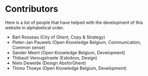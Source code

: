 # Contributors

Here is a list of people that have helped with the development of this website in alphabetical order.

* Bart Rosseau (City of Ghent, Copy & Strategy)
* Pieter-Jan Pauwels (Open Knowledge Belgium, Communication, Common sense)
* Sander Meert (Open Knowledge Belgium, Development)
* Thibault Verougstraete (Eskidoos, Design)
* Niels Dewelde (Design AbsforGhent)
* Thimo Thoeye (Open Knowledge Belgium, Development)
